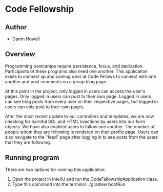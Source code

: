 # Code Fellowship

## Author 
- Darrin Howell

## Overview
Programming bootcamps require persistence, focus, and dedication. Participants of these programs
also need one another. This application exists to connect up and coming devs at Code Fellows
to connect with one another and post comments on a group blog page. 

At this point in the project, only logged in users can access the user's pages. Only logged
in users can post to their own page. Logged in users can see blog posts from every user
on their respective pages, but logged in users can only post to their own pages.

After the most recent update to our controllers and templates, we are now checking 
for harmful SQL and HTML injections by users into our form objects. We have also enabled
users to follow one another. The number of people whom they are following is rendered
on their profile page. Users can also navigate to the "feed" page after logging in to
see posts from the users that they are following. 

## Running program
There are two options for running this application: <br/> 
1. Open the project in IntelliJ and run the CodeFellowshipApplication class.
2. Type this command into the terminal: ./gradlew bootRun 

